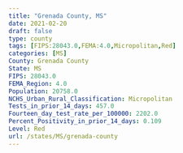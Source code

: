 ```yaml
---
title: "Grenada County, MS"
date: 2021-02-20
draft: false
type: county
tags: [FIPS:28043.0,FEMA:4.0,Micropolitan,Red]
categories: [MS]
County: Grenada County
State: MS
FIPS: 28043.0
FEMA_Region: 4.0
Population: 20758.0
NCHS_Urban_Rural_Classification: Micropolitan
Tests_in_prior_14_days: 457.0
Fourteen_day_test_rate_per_100000: 2202.0
Percent_Positivity_in_prior_14_days: 0.109
Level: Red
url: /states/MS/grenada-county
---
```



